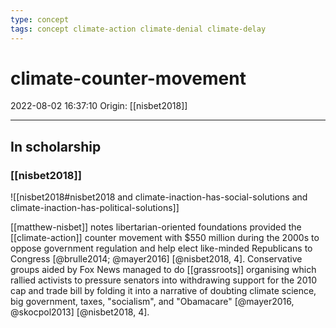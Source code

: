 ```yaml
---
type: concept
tags: concept climate-action climate-denial climate-delay
---
```


# climate-counter-movement

2022-08-02 16:37:10
Origin: [[nisbet2018]]

---

## In scholarship

### [[nisbet2018]]

![[nisbet2018#nisbet2018 and climate-inaction-has-social-solutions and climate-inaction-has-political-solutions]]

[[matthew-nisbet]] notes libertarian-oriented foundations provided the [[climate-action]] counter movement with $550 million during the 2000s to oppose government regulation and help elect like-minded Republicans to Congress [@brulle2014; @mayer2016] [@nisbet2018, 4]. Conservative groups aided by Fox News managed to do [[grassroots]] organising which rallied activists to pressure senators into withdrawing support for the 2010 cap and trade bill by folding it into a narrative of doubting climate science, big government, taxes, "socialism", and "Obamacare" [@mayer2016, @skocpol2013] [@nisbet2018, 4].
